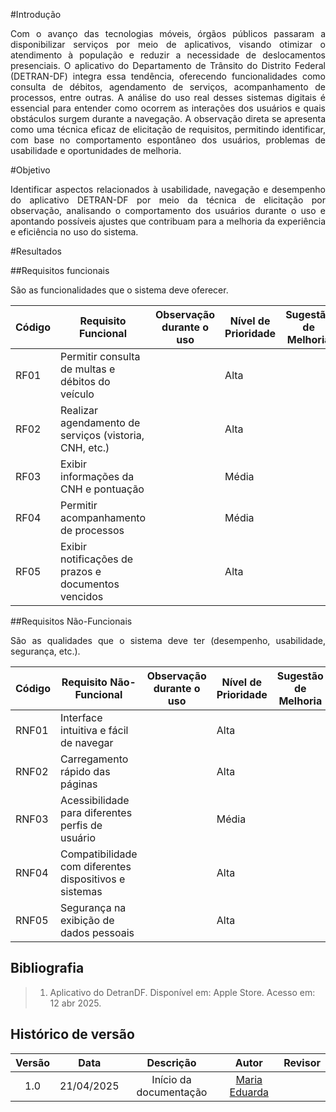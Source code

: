 #Introdução
<p align="justify">
Com o avanço das tecnologias móveis, órgãos públicos passaram a disponibilizar serviços por meio de aplicativos, visando otimizar o atendimento à população e reduzir a necessidade de deslocamentos presenciais. O aplicativo do Departamento de Trânsito do Distrito Federal (DETRAN-DF) integra essa tendência, oferecendo funcionalidades como consulta de débitos, agendamento de serviços, acompanhamento de processos, entre outras. A análise do uso real desses sistemas digitais é essencial para entender como ocorrem as interações dos usuários e quais obstáculos surgem durante a navegação. A observação direta se apresenta como uma técnica eficaz de elicitação de requisitos, permitindo identificar, com base no comportamento espontâneo dos usuários, problemas de usabilidade e oportunidades de melhoria.
</p>

#Objetivo
<p align="justify">
Identificar aspectos relacionados à usabilidade, navegação e desempenho do aplicativo DETRAN-DF por meio da técnica de elicitação por observação, analisando o comportamento dos usuários durante o uso e apontando possíveis ajustes que contribuam para a melhoria da experiência e eficiência no uso do sistema.
</p>

#Resultados

##Requisitos funcionais
<p align="justify">
São as funcionalidades que o sistema deve oferecer.

| Código | Requisito Funcional                                              | Observação durante o uso | Nível de Prioridade | Sugestão de Melhoria |
|--------|------------------------------------------------------------------|---------------------------|----------------------|-----------------------|
| RF01   | Permitir consulta de multas e débitos do veículo                |                           | Alta                 |                       |
| RF02   | Realizar agendamento de serviços (vistoria, CNH, etc.)         |                           | Alta                 |                       |
| RF03   | Exibir informações da CNH e pontuação                           |                           | Média                |                       |
| RF04   | Permitir acompanhamento de processos                            |                           | Média                |                       |
| RF05   | Exibir notificações de prazos e documentos vencidos            |                           | Alta                 |                       |


</p>

##Requisitos Não-Funcionais
<p align="justify">
São as qualidades que o sistema deve ter (desempenho, usabilidade, segurança, etc.).

| Código | Requisito Não-Funcional                                         | Observação durante o uso | Nível de Prioridade | Sugestão de Melhoria |
|--------|------------------------------------------------------------------|---------------------------|----------------------|-----------------------|
| RNF01  | Interface intuitiva e fácil de navegar                          |                           | Alta                 |                       |
| RNF02  | Carregamento rápido das páginas                                 |                           | Alta                 |                       |
| RNF03  | Acessibilidade para diferentes perfis de usuário                |                           | Média                |                       |
| RNF04  | Compatibilidade com diferentes dispositivos e sistemas          |                           | Alta                 |                       |
| RNF05  | Segurança na exibição de dados pessoais                         |                           | Alta                 |                       |


</p>

## Bibliografia

> 1. Aplicativo do DetranDF. Disponível em: Apple Store. Acesso em: 12 abr 2025.

## Histórico de versão

| Versão |    Data    |       Descrição        |                     Autor                      |                  Revisor                   |
| :----: | :--------: | :--------------------: | :--------------------------------------------: | :----------------------------------------: |
|  1.0   | 21/04/2025 | Início da documentação | [Maria Eduarda](https://github.com/maaduh)  |  |
